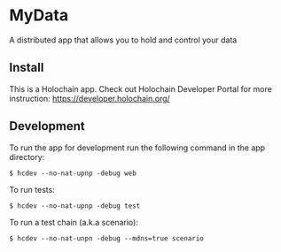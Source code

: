 # MyData
A distributed app that allows you to hold and control your data

## Install
This is a Holochain app.
Check out Holochain Developer Portal for more instruction:
https://developer.holochain.org/

## Development

To run the app for development run the following command in the app directory:

`$ hcdev --no-nat-upnp -debug web`

To run tests:

`$ hcdev --no-nat-upnp -debug test`

To run a test chain (a.k.a scenario):

`$ hcdev --no-nat-unpn -debug --mdns=true scenario`
